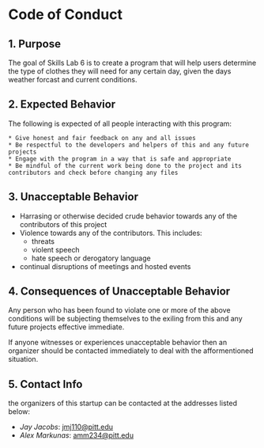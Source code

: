 # Code of Conduct

## 1. Purpose

The goal of Skills Lab 6 is to create a program that will help users determine the type of clothes they will need for any certain day, given the days weather forcast and current conditions.  

## 2. Expected Behavior

The following is expected of all people interacting with this program:

	* Give honest and fair feedback on any and all issues
	* Be respectful to the developers and helpers of this and any future projects
	* Engage with the program in a way that is safe and appropriate
	* Be mindful of the current work being done to the project and its contributors and check before changing any files

## 3. Unacceptable Behavior

* Harrasing or otherwise decided crude behavior towards any of the contributors of this project
* Violence towards any of the contributors.  This includes:
  * threats
  * violent speech 
  * hate speech or derogatory language
* continual disruptions of meetings and hosted events

## 4. Consequences of Unacceptable Behavior

Any person who has been found to violate one or more of the above conditions will be subjecting themselves to the exiling from this and any future projects effective immediate.  

If anyone witnesses or experiences unacceptable behavior then an organizer should be contacted immediately to deal with the afformentioned situation.

## 5. Contact Info

the organizers of this startup can be contacted at the addresses listed below:

* *Jay Jacobs*: jmj110@pitt.edu
* *Alex Markunas*: amm234@pitt.edu







